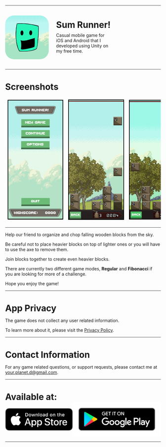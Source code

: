 <style>
  .games__sumrunner__summary-container {
    display: flex;
    align-items: center;
    width: 80%;
    margin: 2rem 0;
  }

  .games__sumrunner__summary-screenshots-container {
    display: flex;
    align-items: center;
    width: 100%;
    margin: 1rem 0;
    overflow-x: scroll
  }

  .games__sumrunner__summary-icon {
    width: 35%;
    border-radius: 20%;
  }

  .games__sumrunner__summary-screenshot {
    width: 35%;
    margin: 0.5rem;
    border: 2px solid black;
    max-height: 28rem;
  }

  .games__sumrunner__summary-content {
    width: 45%;
    margin: 0.8rem;
    margin-left: 1.5rem;
    align-self: flex-start;
  }

  .games__sumrunner__summary-container h1 {
    margin: 0;
    margin-bottom: 0.5rem;
  }

  .games__sumrunner__summary-hr {
    color: lightgrey;
    opacity: 0.8;
  }

  .games__sumrunner__summary-badges-container {
    display: flex;
    justify-content: center;
  }

  @media (max-width: 950px) {
    .games__sumrunner__summary-content {
      width: 100%;
    }
  }
</style>

<br />
<hr class="games__sumrunner__summary-hr" />

<div class="games__sumrunner__summary-container">
  <img class="games__sumrunner__summary-icon" src="/images/sum-runner-icon.png" alt="game-image" />
  <div class="games__sumrunner__summary-content">
    <h1>Sum Runner!</h1>
    Casual mobile game for iOS and Android that I developed using Unity on my free time.
  </div>
</div>

<hr class="games__sumrunner__summary-hr" />

<h1 style="margin-bottom: 0.5rem;">Screenshots</h1>
<div class="games__sumrunner__summary-screenshots-container">
  <img class="games__sumrunner__summary-screenshot" src="/images/sum-runner-menu.png" alt="game-image" />
  <img class="games__sumrunner__summary-screenshot" src="/images/sum-runner-game.png" alt="game-image" />
  <img class="games__sumrunner__summary-screenshot" src="/images/sum-runner.gif" alt="game-image" />
  <img class="games__sumrunner__summary-screenshot" src="/images/sum-runner-options.png" alt="game-image" />
</div>

<hr class="games__sumrunner__summary-hr" />

Help our friend to organize and chop falling wooden blocks from the sky.

Be careful not to place heavier blocks on top of lighter ones or you will have to use the axe to remove them.

Join blocks together to create even heavier blocks.

There are currently two different game modes, **Regular** and **Fibonacci** if you are looking for more of a challenge.

Hope you enjoy the game!

<hr class="games__sumrunner__summary-hr" />

<h1 style="margin-bottom: 0.5rem;">App Privacy</h1>

The game does not collect any user related information.

To learn more about it, please visit the <a href="https://docs.google.com/document/d/1pXawspKUs4U0TfP8ddLXXJx-vP4leDhkGEqSUTmsyzQ/edit?usp=sharing" target="_blank">Privacy Policy</a>.

<hr class="games__sumrunner__summary-hr" />

<h1 style="margin-bottom: 0.5rem;">Contact Information</h1>

For any game related questions, or support requests, please contact me at <a href="mailto:your.planet.d@gmail.com">your.planet.d@gmail.com</a>.

<hr class="games__sumrunner__summary-hr" />

<h1 style="margin-bottom: 0rem;">Available at:</h1>

<div class="games__sumrunner__summary-badges-container">
  <a href="https://apps.apple.com/us/app/sum-runner/id1610649599" style="align-self: center;">
    <img src="/images/app-store-badge.png" />
  </a>
  <a href="https://play.google.com/store/apps/details?id=com.planetd.sumrunner">
    <img src="/images/google-play-badge.png" />
  </a>
</div>

<hr class="games__sumrunner__summary-hr" />
<br />
